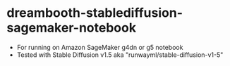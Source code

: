 # dreambooth-stablediffusion-sagemaker-notebook  
 
* For running on Amazon SageMaker g4dn or g5 notebook  
* Tested with Stable Diffusion v1.5 aka "runwayml/stable-diffusion-v1-5"
